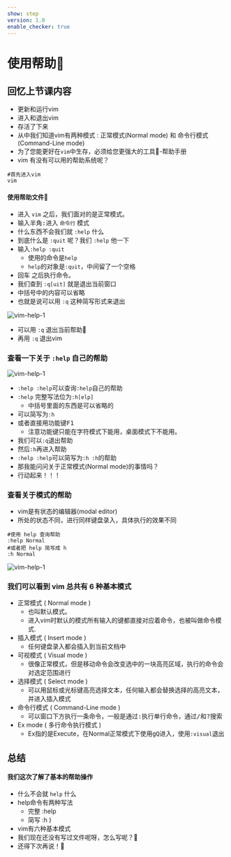 ```yaml
---
show: step
version: 1.0
enable_checker: true
---
```


# 使用帮助🥊

## 回忆上节课内容

- 更新和运行vim
- 进入和退出vim
- 存活了下来
- 从中我们知道vim有两种模式 : 正常模式(Normal mode) 和 命令行模式 (Command-Line mode)
- 为了您能更好在`vim`中生存，必须给您更强大的工具🔧-帮助手册
- vim 有没有可以用的帮助系统呢？
 
```shell
#首先进入vim
vim
```

#### 使用帮助文件📕

- 进入 `vim` 之后，我们面对的是正常模式。
- 输入半角<kbd>:</kbd>进入 `命令行` 模式
- 什么东西不会我们就 `:help` 什么
- 到底什么是 `:quit` 呢？我们 `:help` 他一下
- 输入`:help :quit`
    - 使用的命令是`help`
    - `help`的对象是`:quit`，中间留了一个空格
- <kbd>回车</kbd> 之后执行命令。
- 我们查到 `:q[uit]` 就是退出当前窗口
- 中括号中的内容可以省略
- 也就是说可以用 `:q` 这种简写形式来退出

![vim-help-1](https://labfile.oss.aliyuncs.com/courses/2840/vim_help1.png )

- 可以用 `:q` 退出当前帮助📕
- 再用 `:q` 退出vim


### 查看一下关于 `:help` 自己的帮助

![vim-help-1](https://labfile.oss.aliyuncs.com/courses/2840/vim_help2.png)

- `:help :help`可以查询`:help`自己的帮助
- `:help` 完整写法位为`:h[elp]`
	- 中括号里面的东西是可以省略的
- 可以简写为`:h` 
- 或者直接用功能键<kbd>F1</kbd>
	- 注意功能键只能在字符模式下能用，桌面模式下不能用。
- 我们可以`:q`退出帮助
- 然后`:h`再进入帮助
- `:help :help`可以简写为`:h :h`的帮助
- 那我能问问关于正常模式(Normal mode)的事情吗？
- 行动起来！！！

### 查看关于模式的帮助

- vim是有状态的编辑器(modal editor)
- 所处的状态不同，进行同样键盘录入，具体执行的效果不同

```shell
#使用 help 查询帮助
:help Normal
#或者把 help 简写成 h 
:h Normal
```

![vim-help-1](https://labfile.oss.aliyuncs.com/courses/2840/vim_help3.png)



### 我们可以看到 vim 总共有 6 种基本模式

- 正常模式 ( Normal mode ) 
	- 也叫默认模式。
	- 进入vim时默认的模式所有输入的键都直接对应着命令，也被叫做命令模式.
- 插入模式 ( Insert mode ) 
	- 任何键盘录入都会插入到当前文档中
- 可视模式 ( Visual mode ) 
	- 很像正常模式，但是移动命令会改变选中的一块高亮区域，执行的命令会对选定范围进行
- 选择模式 ( Select mode ) 
	- 可以用鼠标或光标键高亮选择文本，任何输入都会替换选择的高亮文本，并进入插入模式
- 命令行模式 ( Command-Line mode ) 
	- 可以窗口下方执行一条命令，一般是通过<kbd>:</kbd>执行单行命令，通过<kbd>/</kbd>和<kbd>?</kbd>搜索
- Ex mode ( 多行命令执行模式 ) 
	- Ex指的是Execute，在Normal正常模式下使用<kbd>gQ</kbd>进入，使用`:visual`退出 



## 总结

#### 我们这次了解了基本的帮助操作

- 什么不会就 `help` 什么
- help命令有两种写法
	- 完整 :help
	- 简写 :h )
- vim有六种基本模式
- 我们现在还没有写过文件呢呀，怎么写呢？🤔
- 还得下次再说！👋